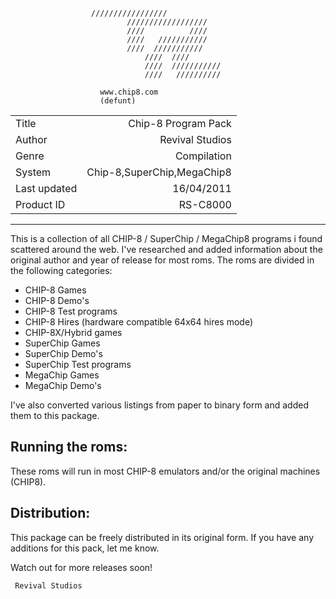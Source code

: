 ```
			      /////////////////
	                      //////////////////
        	              ////          ////
	               	      ////   ///////////
	                      ////  ///////////
                              ////  ////
                              ////  ///////////
                              ////   //////////
  	     	   	
  			        www.chip8.com
					(defunt)
```

| | |
|:-|-:|
|Title|Chip-8 Program Pack|
|Author|Revival Studios|
|Genre|Compilation|
|System|Chip-8,SuperChip,MegaChip8|
|Last updated|16/04/2011|
|Product ID|RS-C8000|

---

This is a collection of all CHIP-8 / SuperChip / MegaChip8 programs i found scattered around the web. I've researched and added information about the original author and year of release for most roms.
The roms are divided in the following categories:

- CHIP-8 Games
- CHIP-8 Demo's 
- CHIP-8 Test programs
- CHIP-8 Hires (hardware compatible 64x64 hires mode)
- CHIP-8X/Hybrid games
- SuperChip Games
- SuperChip Demo's
- SuperChip Test programs
- MegaChip Games
- MegaChip Demo's

I've also converted various listings from paper to binary form and added them to this package.

Running the roms:
-----------------
These roms will run in most CHIP-8 emulators and/or the original machines (CHIP8).

Distribution:
-------------
This package can be freely distributed in its original form.
If you have any additions for this pack, let me know.

Watch out for more releases soon!


	 Revival Studios

